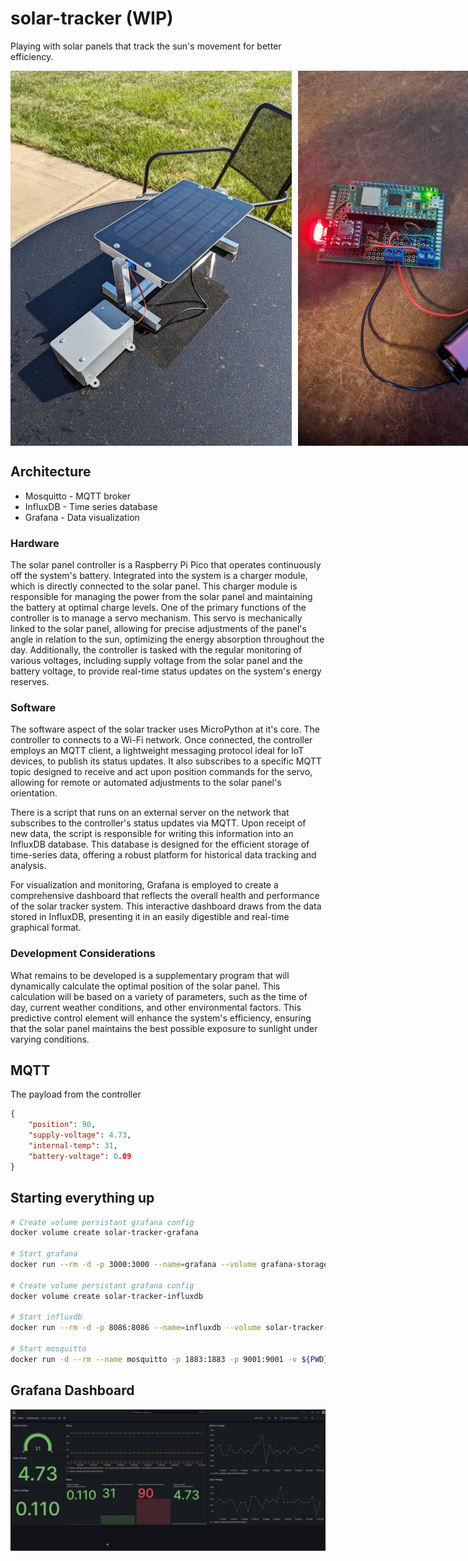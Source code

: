 # solar-tracker (WIP)

Playing with solar panels that track the sun's movement for better efficiency.

<div style="display:flex;">
    <img src="images/1000001418.jpg" alt="Alt text" width="600" height="600" style="margin-right:10px;">
    <img src="images/1000001411.jpg" alt="Alt text" width="600" height="600">
</div>

## Architecture

* Mosquitto - MQTT broker
* InfluxDB - Time series database
* Grafana - Data visualization

### Hardware

The solar panel controller is a Raspberry Pi Pico that operates continuously off the system's battery. Integrated into the system is a charger module, which is directly connected to the solar panel. This charger module is responsible for managing the power from the solar panel and maintaining the battery at optimal charge levels. One of the primary functions of the controller is to manage a servo mechanism. This servo is mechanically linked to the solar panel, allowing for precise adjustments of the panel's angle in relation to the sun, optimizing the energy absorption throughout the day. Additionally, the controller is tasked with the regular monitoring of various voltages, including supply voltage from the solar panel and the battery voltage, to provide real-time status updates on the system's energy reserves.

### Software

The software aspect of the solar tracker uses MicroPython at it's core. The controller to connects to a Wi-Fi network. Once connected, the controller employs an MQTT client, a lightweight messaging protocol ideal for IoT devices, to publish its status updates. It also subscribes to a specific MQTT topic designed to receive and act upon position commands for the servo, allowing for remote or automated adjustments to the solar panel's orientation.

There is a script that runs on an external server on the network that subscribes to the controller's status updates via MQTT. Upon receipt of new data, the script is responsible for writing this information into an InfluxDB database. This database is designed for the efficient storage of time-series data, offering a robust platform for historical data tracking and analysis.

For visualization and monitoring, Grafana is employed to create a comprehensive dashboard that reflects the overall health and performance of the solar tracker system. This interactive dashboard draws from the data stored in InfluxDB, presenting it in an easily digestible and real-time graphical format.

### Development Considerations

What remains to be developed is a supplementary program that will dynamically calculate the optimal position of the solar panel. This calculation will be based on a variety of parameters, such as the time of day, current weather conditions, and other environmental factors. This predictive control element will enhance the system's efficiency, ensuring that the solar panel maintains the best possible exposure to sunlight under varying conditions.



## MQTT

The payload from the controller

```json
{
    "position": 90,
    "supply-voltage": 4.73,
    "internal-temp": 31,
    "battery-voltage": 0.09
}
```

## Starting everything up

```bash
# Create volume persistant grafana config
docker volume create solar-tracker-grafana

# Start grafana
docker run --rm -d -p 3000:3000 --name=grafana --volume grafana-storage:/var/lib/grafana grafana/grafana:10.2.0

# Create volume persistant grafana config
docker volume create solar-tracker-influxdb

# Start influxdb
docker run --rm -d -p 8086:8086 --name=influxdb --volume solar-tracker-influxdb:/var/lib/influxdb2 influxdb:2.7.3

# Start mosquitto
docker run -d --rm --name mosquitto -p 1883:1883 -p 9001:9001 -v ${PWD}/config/mosquitto.conf:/mosquitto/config/mosquitto.conf eclipse-mosquitto:2.0.18

```

## Grafana Dashboard

![Alt text](images/grafana.png "Optional title")